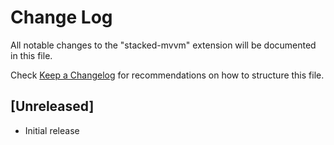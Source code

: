 # Change Log

All notable changes to the "stacked-mvvm" extension will be documented in this file.

Check [Keep a Changelog](http://keepachangelog.com/) for recommendations on how to structure this file.

## [Unreleased]

- Initial release